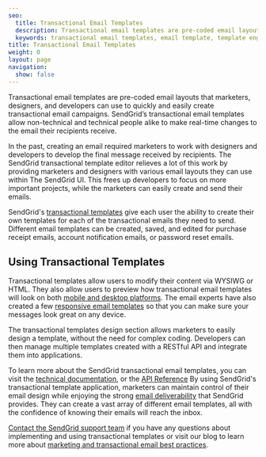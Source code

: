 ```yaml
---
seo:
  title: Transactional Email Templates
  description: Transactional email templates are pre-coded email layouts that anyone can use to easily create and send transactional emails.
  keywords: transactional email templates, email template, template engine
title: Transactional Email Templates
weight: 0
layout: page
navigation:
  show: false
---
```


Transactional email templates are pre-coded email layouts that marketers, designers, and developers can use to quickly and easily create transactional email campaigns. SendGrid’s transactional email templates allow non-technical and technical people alike to make real-time changes to the email their recipients receive.

In the past, creating an email required marketers to work with designers and developers to develop the final message received by recipients. The SendGrid transactional template editor relieves a lot of this work by providing marketers and designers with various email layouts they can use within The SendGrid UI. This frees up developers to focus on more important projects, while the marketers can easily create and send their emails.

SendGrid's [transactional templates](https://sendgrid.com/templates) give each user the ability to create their own templates for each of the transactional emails they need to send. Different email templates can be created, saved, and edited for purchase receipt emails, account notification emails, or password reset emails.

## 	Using Transactional Templates

Transactional templates allow users to modify their content via WYSIWG or HTML. They also allow users to preview how transactional email templates will look on both [mobile and desktop platforms](https://sendgrid.com/blog/5-tips-designing-email-for-mobile/). The email experts have also created a few [responsive email templates](https://sendgrid.com/blog/responsive-templates-make-sure-everyone-can-read-email/) so that you can make sure your messages look great on any device.

The transactional templates design section allows marketers to easily design a template, without the need for complex coding. Developers can then manage multiple templates created with a RESTful API and integrate them into applications.

To learn more about the SendGrid transactional email templates, you can visit the [technical documentation]({{root_url}}/user-interface/sending-email/create-and-edit-transactional-templates/), or the [API Reference]({{root_url}}/API_Reference/Web_API_v3/Transactional_Templates/index.html)
By using SendGrid's transactional template application, marketers can maintain control of their email design while enjoying the strong [email deliverability]({{root_url}}/glossary/email-deliverability/) that SendGrid provides. They can create a vast array of different email templates, all with the confidence of knowing their emails will reach the inbox.

[Contact the SendGrid support team](https://sendgrid.zendesk.com/hc/en-us) if you have any questions about implementing and using transactional templates or visit our blog to learn more about [marketing and transactional email best practices](https://sendgrid.com/blog/marketing-and-transactional-email-best-practices-checklist-2/).
